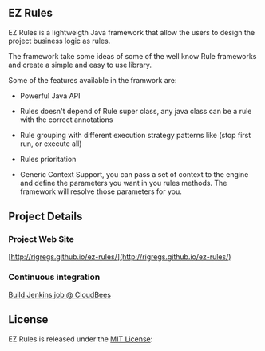 ## EZ Rules

EZ Rules is a lightweigth Java framework that allow the users to design the project business logic as rules.

The framework take some ideas of some of the well know Rule frameworks and create a simple and easy to use library.

Some of the features available in the framwork are:

 * Powerful Java API
 
 * Rules doesn't depend of Rule super class, any java class can be a rule with the correct annotations

 * Rule grouping with different execution strategy patterns like (stop first run, or execute all)

 * Rules prioritation

 * Generic Context Support, you can pass a set of context to the engine and define the parameters you want in you rules methods. The framework will resolve those parameters for you. 

## Project Details

### Project Web Site
[http://rigregs.github.io/ez-rules/](http://rigregs.github.io/ez-rules/)

### Continuous integration
[Build Jenkins job @ CloudBees](https://buildhive.cloudbees.com/job/rigregs/job/ez-rules)

## License
EZ Rules is released under the [MIT License](http://opensource.org/licenses/mit-license.php/):
